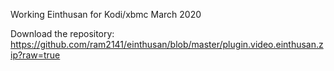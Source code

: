 Working Einthusan for Kodi/xbmc March 2020

Download the repository: https://github.com/ram2141/einthusan/blob/master/plugin.video.einthusan.zip?raw=true
